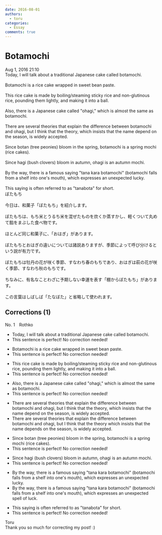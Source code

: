 ```yaml
---
date: 2016-08-01
authors:
  - toru
categories:
  - Essay
comments: true
---
```


# Botamochi
<div class="date">Aug 1, 2016 21:10</div>
<div id="post"><div id="body_show_ori">
Today, I will talk about a traditional Japanese cake called botamochi.<br/><br/>Botamochi is a rice cake wrapped in sweet bean paste.<br/><br/>This rice cake is made by boiling/steaming sticky rice and non-glutinous rice, pounding them lightly, and making it into a ball.<br/><br/>Also, there is a Japanese cake called "ohagi," which is almost the same as botamochi.<br/><br/>There are several theories that explain the difference between botamochi and ohagi, but I think that the theory, which insists that the name depend on the season, is widely accepted.<br/><br/>Since botan (tree peonies) bloom in the spring, botamochi is a spring mochi (rice cakes).<br/><br/>Since hagi (bush clovers) bloom in autumn, ohagi is an autumn mochi.<br/><br/>By the way, there is a famous saying "tana kara botamochi" (botamochi falls from a shelf into one's mouth), which expresses an unexpected lucky.<br/><br/>This saying is often referred to as "tanabota" for short.
</div></div>

<!-- more -->

<div id="post_ja"><div id="body_show_mo">
ぼたもち<br/><br/>今日は、和菓子「ぼたもち」を紹介します。<br/><br/>ぼたもちは、もち米とうるち米を混ぜたものを炊くか蒸すかし、軽くついて丸めて餡をまぶした食べ物です。<br/><br/>ほとんど同じ和菓子に、「おはぎ」があります。<br/><br/>ぼたもちとおはぎの違いについては諸説ありますが、季節によって呼び分けるという説が有力です。<br/><br/>ぼたもちは牡丹の花が咲く季節、すなわち春のもちであり、おはぎは萩の花が咲く季節、すなわち秋のもちです。<br/><br/>ちなみに、有名なことわざに予期しない幸運を表す「棚からぼたもち」があります。<br/><br/>この言葉はしばしば「たなぼた」と省略して使われます。
</div></div>

## Corrections (1)
<div id="block"><div class="first_name"> No. 1　<span class="just_name">Rothko</span></div><div id="block2">
<ul class="correction_field">
<li class="incorrect">Today, I will talk about a traditional Japanese cake called botamochi.</li>
<li class="corrected perfect">This sentence is perfect! No correction needed!</li>
</ul>
<ul class="correction_field">
<li class="incorrect">Botamochi is a rice cake wrapped in sweet bean paste.</li>
<li class="corrected perfect">This sentence is perfect! No correction needed!</li>
</ul>
<ul class="correction_field">
<li class="incorrect">This rice cake is made by boiling/steaming sticky rice and non-glutinous rice, pounding them lightly, and making it into a ball.</li>
<li class="corrected perfect">This sentence is perfect! No correction needed!</li>
</ul>
<ul class="correction_field">
<li class="incorrect">Also, there is a Japanese cake called "ohagi," which is almost the same as botamochi.</li>
<li class="corrected perfect">This sentence is perfect! No correction needed!</li>
</ul>
<ul class="correction_field">
<li class="incorrect">There are several theories that explain the difference between botamochi and ohagi, but I think that the theory, which insists that the name depend on the season, is widely accepted.</li>
<li class="corrected correct">
There are several theories that explain the difference between botamochi and ohagi, but I think that the theory which insists that the name depends on the season, is widely accepted.
</li>
</ul>
<ul class="correction_field">
<li class="incorrect">Since botan (tree peonies) bloom in the spring, botamochi is a spring mochi (rice cakes).</li>
<li class="corrected perfect">This sentence is perfect! No correction needed!</li>
</ul>
<ul class="correction_field">
<li class="incorrect">Since hagi (bush clovers) bloom in autumn, ohagi is an autumn mochi.</li>
<li class="corrected perfect">This sentence is perfect! No correction needed!</li>
</ul>
<ul class="correction_field">
<li class="incorrect">By the way, there is a famous saying "tana kara botamochi" (botamochi falls from a shelf into one's mouth), which expresses an unexpected lucky.</li>
<li class="corrected correct">
By the way, there is a famous saying "tana kara botamochi" (botamochi falls from a shelf into one's mouth), which expresses an unexpected spell of luck.
</li>
</ul>
<ul class="correction_field">
<li class="incorrect">This saying is often referred to as "tanabota" for short.</li>
<li class="corrected perfect">This sentence is perfect! No correction needed!</li>
</ul>
</div><div class="name"><span class="just_name">Toru</span><br>
Thank you so much for correcting my post! :)
</div>
</div>
